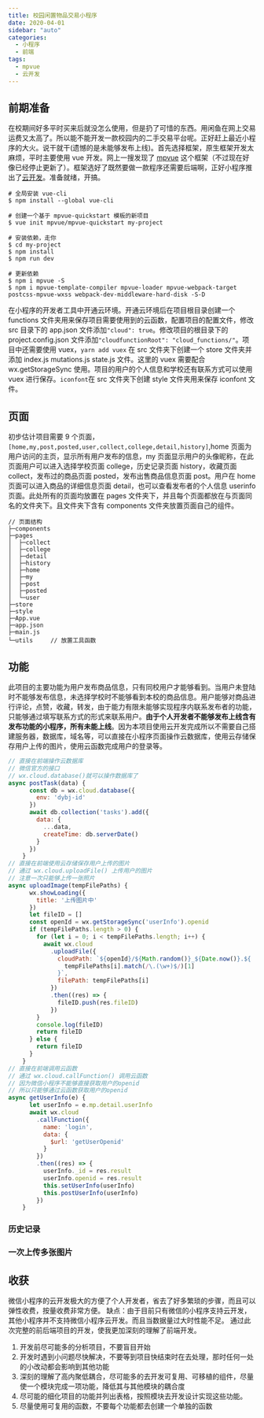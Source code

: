 ```yaml
---
title: 校园闲置物品交易小程序
date: 2020-04-01
sidebar: "auto"
categories:
  - 小程序
  - 前端
tags:
  - mpvue
  - 云开发
---
```


## 前期准备

在校期间好多平时买来后就没怎么使用，但是扔了可惜的东西。用闲鱼在网上交易运费又太高了。所以能不能开发一款校园内的二手交易平台呢。正好赶上最近小程序的大火。说干就干(遗憾的是未能够发布上线)。首先选择框架，原生框架开发太麻烦，平时主要使用 vue 开发。网上一搜发现了 [mpvue](https://github.com/Meituan-Dianping/mpvue) 这个框架（不过现在好像已经停止更新了）。框架选好了既然要做一款程序还需要后端啊，正好小程序推出了[云开发](https://developers.weixin.qq.com/miniprogram/dev/wxcloud/basis/getting-started.html)。准备就绪，开搞。

```shell
# 全局安装 vue-cli
$ npm install --global vue-cli

# 创建一个基于 mpvue-quickstart 模板的新项目
$ vue init mpvue/mpvue-quickstart my-project

# 安装依赖，走你
$ cd my-project
$ npm install
$ npm run dev

# 更新依赖
$ npm i mpvue -S
$ npm i mpvue-template-compiler mpvue-loader mpvue-webpack-target postcss-mpvue-wxss webpack-dev-middleware-hard-disk -S-D
```

在小程序的开发者工具中开通云环境。开通云环境后在项目根目录创建一个 functions 文件夹用来保存项目需要使用到的云函数，配置项目的配置文件，修改 src 目录下的 app.json 文件添加`"cloud": true`。修改项目的根目录下的 project.config.json 文件添加`"cloudfunctionRoot": "cloud_functions/"`。项目中还需要使用 vuex，`yarn add vuex` 在 src 文件夹下创建一个 store 文件夹并添加 index.js mutations.js state.js 文件。这里的 vuex 需要配合 wx.getStorageSync 使用。项目的用户的个人信息和学校还有联系方式可以使用 vuex 进行保存。`iconfont`在 src 文件夹下创建 style 文件夹用来保存 iconfont 文件。

## 页面

初步估计项目需要 9 个页面，`[home,my,post,posted,user,collect,college,detail,history]`,home 页面为用户访问的主页，显示所有用户发布的信息，my 页面显示用户的头像昵称，在此页面用户可以进入选择学校页面 college，历史记录页面 history，收藏页面 collect，发布过的商品页面 posted，发布出售商品信息页面 post。用户在 home 页面可以进入商品的详细信息页面 detail，也可以查看发布者的个人信息 userinfo 页面。此处所有的页面均放置在 pages 文件夹下，并且每个页面都放在与页面同名的文件夹下。且文件夹下含有 components 文件夹放置页面自己的组件。

```shell
// 页面结构
├─components
├─pages
│  ├─collect
│  ├─college
│  ├─detail
│  ├─history
│  ├─home
│  ├─my
│  ├─post
│  ├─posted
│  └─user
├─store
├─style
├─App.vue
├─app.json
├─main.js
└─utils     // 放置工具函数
```

## 功能

此项目的主要功能为用户发布商品信息，只有同校用户才能够看到。当用户未登陆时不能够发布信息，未选择学校时不能够看到本校的商品信息。用户能够对商品进行评论，点赞，收藏，转发，由于能力有限未能够实现程序内联系发布者的功能，只能够通过填写联系方式的形式来联系用户。**由于个人开发者不能够发布上线含有发布功能的小程序，所有未能上线**。因为本项目使用云开发完成所以不需要自己搭建服务器，数据库，域名等，可以直接在小程序页面操作云数据库，使用云存储保存用户上传的图片，使用云函数完成用户的登录等。

```js
// 直接在前端操作云数据库
// 微信官方的接口
// wx.cloud.database()就可以操作数据库了
async postTask(data) {
      const db = wx.cloud.database({
        env: 'dybj-id'
      })
      await db.collection('tasks').add({
        data: {
          ...data,
          createTime: db.serverDate()
        }
      })
    }
// 直接在前端使用云存储保存用户上传的图片
// 通过 wx.cloud.uploadFile() 上传用户的图片
// 注意一次只能够上传一张照片
async uploadImage(tempFilePaths) {
      wx.showLoading({
        title: '上传图片中'
      })
      let fileID = []
      const openId = wx.getStorageSync('userInfo').openid
      if (tempFilePaths.length > 0) {
        for (let i = 0; i < tempFilePaths.length; i++) {
          await wx.cloud
            .uploadFile({
              cloudPath: `${openId}/${Math.random()}_${Date.now()}.${
                tempFilePaths[i].match(/\.(\w+)$/)[1]
              }`,
              filePath: tempFilePaths[i]
            })
            .then((res) => {
              fileID.push(res.fileID)
            })
        }
        console.log(fileID)
        return fileID
      } else {
        return fileID
      }
    }
// 直接在前端调用云函数
// 通过 wx.cloud.callFunction() 调用云函数
// 因为微信小程序不能够直接获取用户的openid
// 所以只能够通过云函数获取用户的openid
async getUserInfo(e) {
      let userInfo = e.mp.detail.userInfo
      await wx.cloud
        .callFunction({
          name: 'login',
          data: {
            $url: 'getUserOpenid'
          }
        })
        .then((res) => {
          userInfo._id = res.result
          userInfo.openid = res.result
          this.setUserInfo(userInfo)
          this.postUserInfo(userInfo)
        })
    }
```

### 历史记录

### 一次上传多张图片

## 收获

微信小程序的云开发极大的方便了个人开发者，省去了好多繁琐的步骤，而且可以弹性收费，按量收费非常方便。
缺点：由于目前只有微信的小程序支持云开发，其他小程序并不支持微信小程序云开发。而且当数据量过大时性能不足。
通过此次完整的前后端项目的开发，使我更加深刻的理解了前端开发。

1. 开发前尽可能多的分析项目，不要盲目开始
2. 开发时遇到小问题尽快解决，不要等到项目快结束时在去处理，那时任何一处的小改动都会影响到其他功能
3. 深刻的理解了高内聚低耦合，尽可能多的去开发可复用、可移植的组件，尽量使一个模块完成一项功能，降低其与其他模块的耦合度
4. 尽可能的细化项目的功能并列出表格，按照模块去开发设计实现这些功能。
5. 尽量使用可复用的函数，不要每个功能都去创建一个单独的函数
